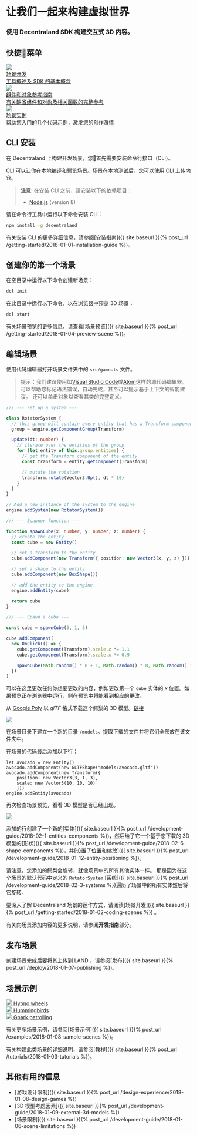 # 让我们一起来构建虚拟世界

### 使用 Decentraland SDK 构建交互式 3D 内容。
## 快捷菜单

<div class="shortcuts">
  <a href="{{ site.baseurl }}{% post_url /getting-started/2018-01-02-coding-scenes %}">
    <div>
      <div class="image"><img src="/images/home/1.png"/></div>
      <div class="title">场景开发</div>
      <div class="description">工具概述及 SDK 的基本概念</div>
    </div>
  </a>
  <a href="">
    <div>
      <div class="image"><img src="/images/home/2.png"/></div>
      <div class="title">组件和对象参考指南</div>
      <div class="description">有关缺省组件和对象及相关函数的完整参考</div>
    </div>
  </a>
  <a href="{{ site.baseurl }}{% post_url /examples/2018-01-08-sample-scenes %}">
    <div>
      <div class="image"><img src="/images/home/3.png"/></div>
      <div class="title">场景实例</div>
      <div class="description">帮助您入门的几个代码示例，激发您的创作激情</div>
    </div>
  </a>
</div>

## CLI 安装

在 Decentraland 上构建开发场景，您首先需要安装命令行接口（CLI）。

CLI 可以让你在本地编译和预览场景。场景在本地测试后，您可以使用 CLI 上传内容。

> **注意**: 在安装 CLI 之前，请安装以下的依赖项目：
>
> - [Node.js](https://github.com/decentraland/cli#nodejs-installation) (version 8)

请在命令行工具中运行以下命令安装 CLI：

```bash
npm install -g decentraland
```

有关安装 CLI 的更多详细信息，请参阅[安装指南]({{ site.baseurl }}{% post_url /getting-started/2018-01-01-installation-guide %})。

## 创建你的第一个场景

在空目录中运行以下命令创建新场景：

```bash
dcl init
```

在此目录中运行以下命令，以在浏览器中预览 3D 场景：

```bash
dcl start
```

有关场景预览的更多信息，请查看[场景预览]({{ site.baseurl }}{% post_url /getting-started/2018-01-04-preview-scene %})。

## 编辑场景

使用代码编辑器打开场景文件夹中的 `src/game.ts` 文件。

> 提示：我们建议使用如[Visual Studio Code](https://code.visualstudio.com/)或[Atom](https://atom.io/)这样的源代码编辑器。 可以帮助您标记语法错误，自动完成，甚至可以提示基于上下文的智能建议。 还可以单击对象以查看其类的完整定义。

```ts
/// --- Set up a system ---

class RotatorSystem {
  // this group will contain every entity that has a Transform component
  group = engine.getComponentGroup(Transform)

  update(dt: number) {
    // iterate over the entities of the group
    for (let entity of this.group.entities) {
      // get the Transform component of the entity
      const transform = entity.getComponent(Transform)

      // mutate the rotation
      transform.rotate(Vector3.Up(), dt * 10) 
    }
  }
}

// Add a new instance of the system to the engine
engine.addSystem(new RotatorSystem())

/// --- Spawner function ---

function spawnCube(x: number, y: number, z: number) {
  // create the entity
  const cube = new Entity()

  // set a transform to the entity
  cube.addComponent(new Transform({ position: new Vector3(x, y, z) }))

  // set a shape to the entity
  cube.addComponent(new BoxShape())

  // add the entity to the engine
  engine.addEntity(cube)

  return cube
}

/// --- Spawn a cube ---

const cube = spawnCube(5, 1, 5)

cube.addComponent(
  new OnClick(() => {
    cube.getComponent(Transform).scale.z *= 1.1
    cube.getComponent(Transform).scale.x *= 0.9

    spawnCube(Math.random() * 8 + 1, Math.random() * 8, Math.random() * 8 + 1)
  })
)
```

可以在这里更改任何你想要更改的内容，例如更改第一个 `cube` 实体的 _x_ 位置。如果预览正在浏览器中运行，则在预览中将能看到相应的更改。

从 [Google Poly](https://poly.google.com) 以 _glTF_ 格式下载这个鳄梨的 3D 模型。[链接](https://poly.google.com/view/cgLBGFfm5FU)

![](/images/media/landing_avocado_gltf.png)

在场景目录下建立一个新的目录 `/models`。提取下载的文件并将它们全部放在该文件夹中。

在场景的代码最后添加以下行：

```tsx
let avocado = new Entity()
avocado.addComponent(new GLTFShape("models/avocado.gltf"))
avocado.addComponent(new Transform({ 
    position: new Vector3(3, 1, 3), 
    scale: new Vector3(10, 10, 10)
    }))
engine.addEntity(avocado)
```

再次检查场景预览，看看 3D 模型是否已经出现。

![](/images/media/landing_avocado_in_scene.png)

添加的行创建了一个新的[实体]({{ site.baseurl }}{% post_url /development-guide/2018-02-1-entities-components %})，然后给了它一个基于您下载的 3D 模型的[形状]({{ site.baseurl }}{% post_url /development-guide/2018-02-6-shape-components %})，并[设置了位置和缩放]({{ site.baseurl }}{% post_url /development-guide/2018-01-12-entity-positioning %})。

请注意，您添加的鳄梨会旋转，就像场景中的所有其他实体一样。 那是因为在这个场景的默认代码中定义的 `RotatorSystem` [系统]({{ site.baseurl }}{% post_url /development-guide/2018-02-3-systems %})遍历了场景中的所有实体然后将它旋转。

要深入了解 Decentraland 场景的运作方式，请阅读[场景开发]({{ site.baseurl }}{% post_url /getting-started/2018-01-02-coding-scenes %}) 。

有关向场景添加内容的更多说明，请参阅**开发指南**部分。

## 发布场景

创建场景完成后要将其上传到 LAND ，请参阅[发布]({{ site.baseurl }}{% post_url /deploy/2018-01-07-publishing %})。

## 场景示例

<div class="examples">
  <a target="_blank" href="https://github.com/decentraland-scenes/Hypno-wheels">
    <div>
      <img src="/images/home/example-hypno-wheel.png"/>
      <span>Hypno wheels</span>
    </div>
  </a>
  <a target="_blank" href="https://github.com/decentraland-scenes/Hummingbirds">
    <div>
      <img src="/images/home/hummingbirds.png"/>
      <span>Hummingbirds</span>
    </div>
  </a>
  <a target="_blank" href="https://github.com/decentraland-scenes/Gnark-patrol">
    <div>
      <img src="/images/home/example-gnark.png"/>
      <span>Gnark patrolling</span>
    </div>
  </a>
</div>

有关更多场景示例，请参阅[场景示例]({{ site.baseurl }}{% post_url /examples/2018-01-08-sample-scenes %})。

有关构建此类场景的详细说明，请参阅[教程]({{ site.baseurl }}{% post_url /tutorials/2018-01-03-tutorials %})。

## 其他有用的信息

- [游戏设计限制]({{ site.baseurl }}{% post_url /design-experience/2018-01-08-design-games %})
- [3D 模型考虑因素]({{ site.baseurl }}{% post_url /development-guide/2018-01-09-external-3d-models %})
- [场景限制]({{ site.baseurl }}{% post_url /development-guide/2018-01-06-scene-limitations %})
